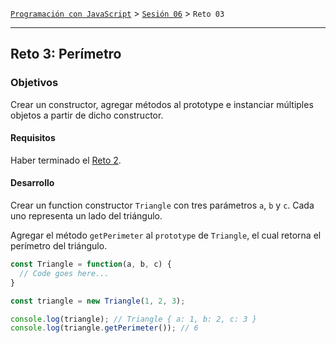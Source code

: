 [`Programación con JavaScript`](../../Readme.md) > [`Sesión 06`](../Readme.md) > `Reto 03`

---

## Reto 3: Perímetro

### Objetivos

Crear un constructor, agregar métodos al prototype e instanciar múltiples objetos a partir de dicho constructor.

#### Requisitos

Haber terminado el [Reto 2](../Reto-02/Readme.md).

#### Desarrollo

Crear un function constructor `Triangle` con tres parámetros `a`, `b` y `c`. Cada uno representa un lado del triángulo.

Agregar el método `getPerimeter` al `prototype` de `Triangle`, el cual retorna el perímetro del triángulo.

```javascript
const Triangle = function(a, b, c) {
  // Code goes here...
}

const triangle = new Triangle(1, 2, 3);

console.log(triangle); // Triangle { a: 1, b: 2, c: 3 }
console.log(triangle.getPerimeter()); // 6
```
